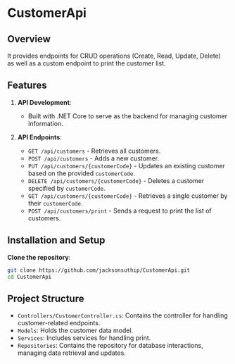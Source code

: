 
# CustomerApi

## Overview
It provides endpoints for CRUD operations (Create, Read, Update, Delete) as well as a custom endpoint to print the customer list.

## Features
1. **API Development**:
   - Built with .NET Core to serve as the backend for managing customer information.

2. **API Endpoints**:
   - `GET /api/customers` - Retrieves all customers.
   - `POST /api/customers` - Adds a new customer.
   - `PUT /api/customers/{customerCode}` - Updates an existing customer based on the provided `customerCode`.
   - `DELETE /api/customers/{customerCode}` - Deletes a customer specified by `customerCode`.
   - `GET /api/customers/{customerCode}` - Retrieves a single customer by their `customerCode`.
   - `POST /api/customers/print` - Sends a request to print the list of customers.

## Installation and Setup
**Clone the repository**:
   ```bash
   git clone https://github.com/jacksonsuthip/CustomerApi.git
   cd CustomerApi
   ```


## Project Structure
- `Controllers/CustomerController.cs`: Contains the controller for handling customer-related endpoints.
- `Models`: Holds the customer data model.
- `Services`: Includes services for handling print.
- `Repositories`: Contains the repository for database interactions, managing data retrieval and updates.

